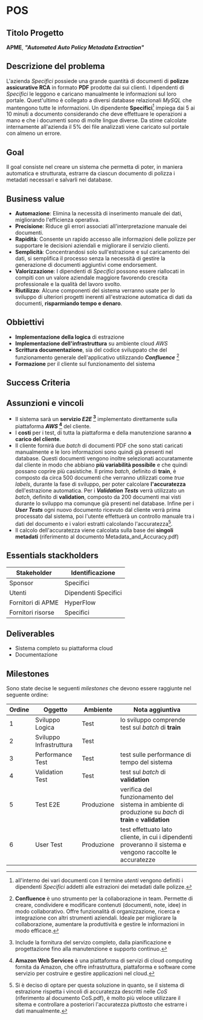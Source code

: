 # POS

## Titolo Progetto

**APME**, **_"Automated Auto Policy Metadata Extraction"_**


## Descrizione del problema

L'azienda *Specifici* possiede una grande quantità di documenti di **polizze assicurative RCA** in formato **PDF** prodotte dai sui clienti. I dipendenti di *Specifici* le leggono e caricano manualmente le informazioni sul loro portale. Quest'ultimo è collegato a diversi database relazionali _MySQL_ che mantengono tutte le informazioni. Un dipendente **Specifici**[^1] impiega dai 5 ai 10 minuti a documento considerando che deve effettuare le operazioni a mano e che i documenti sono di molte lingue diverse. Da stime calcolate internamente all'azienda il 5% dei file analizzati viene caricato sul portale con almeno un errore. 

## Goal
Il goal consiste nel creare un sistema che permetta di poter, in maniera automatica e strutturata, estrarre da ciascun documento di polizza i metadati necessari e salvarli nei database.

## Business value

- **Automazione**: Elimina la necessità di inserimento manuale dei dati, migliorando l'efficienza operativa.
- **Precisione**: Riduce gli errori associati all'interpretazione manuale dei documenti.
- **Rapidità**: Consente un rapido accesso alle informazioni delle polizze per supportare le decisioni aziendali e migliorare il servizio clienti.
- **Semplicità**: Concentrandosi solo sull'estrazione e sul caricamento dei dati, si semplifica il processo senza la necessità di gestire la generazione di documenti aggiuntivi come endorsement.
- **Valorizzazione**: I dipendenti di *Specifici* possono essere riallocati in compiti con un valore aziendale maggiore favorendo crescita professionale e la qualità del lavoro svolto.  
- **Riutilizzo**: Alcune componenti del sistema verranno usate per lo sviluppo di ulteriori progetti inerenti all'estrazione automatica di dati da documenti, **risparmiando tempo e denaro**.

## Obbiettivi

- **Implementazione della logica** di estrazione
- **Implementazione dell'infrastruttura** su ambiente cloud _AWS_
- **Scrittura documentazione**, sia del codice sviluppato che del funzionamento generale dell'applicativo utilizzando **_Confluence_** [^2]
- **Formazione** per il cliente sul funzionamento del sistema

## Success Criteria



## Assunzioni e vincoli
- Il sistema sarà un **servizio _E2E_ [^3]** implementato direttamente sulla piattaforma **_AWS_ [^4]** del cliente.
- I **costi** per i test, di tutta la piattaforma e della manutenzione saranno **a carico del cliente**.
- Il cliente fornirà due _batch_ di documenti PDF che sono stati caricati manualmente e le loro informazioni sono quindi già presenti nel database. Questi documenti vengono inoltre selezionati accuratamente dal cliente in modo che abbiano **più variabilità possibile** e che quindi possano coprire più casistiche. Il primo _batch_, definito di **train**, è composto da circa 500 documenti che verranno utilizzati come _true labels_, durante la fase di sviluppo, per poter calcolare **l'accuratezza** dell'estrazione automatica. Per i **_Validation Tests_** verrà utilizzato un _batch_, definito di **validation**, composto da 200 documenti mai visti durante lo sviluppo ma comunque già presenti nel database. Infine per i **_User Tests_** ogni nuovo documento ricevuto dal cliente verrà prima processato dal sistema, poi l'utente effettuerà un controllo manuale tra i dati del documento e i valori estratti calcolando l'accuratezza[^5].
- Il calcolo dell'accuratezza viene calcolata sulla base dei **singoli metadati** (riferimento al documento Metadata_and_Accuracy.pdf)


## Essentials stackholders

| Stakeholder           | Identificazione        |
|-----------------------|------------------------|
| Sponsor               | Specifici              |
| Utenti                | Dipendenti Specifici   |
| Fornitori di APME     | HyperFlow              |
| Fornitori risorse     | Specifici              |

## Deliverables

- Sistema completo su piattaforma cloud
- Documentazione

## Milestones
Sono state decise le seguenti _milestones_ che devono essere raggiunte nel seguente ordine:

| Ordine | Oggetto                 | Ambiente   | Nota aggiuntiva                                                                                           |
|--------|-------------------------|------------|-----------------------------------------------------------------------------------------------------------|
| 1      | Sviluppo Logica         | Test       | lo sviluppo comprende test sul _batch_ di **train**                                                       |
| 2      | Sviluppo Infrastruttura | Test       |                                                                                                           |
| 3      | Performance Test        | Test       | test sulle performance di tempo del sistema                                                               |
| 4      | Validation Test         | Test       | test sul _batch_ di **validation**                                                                        |
| 5      | Test E2E                | Produzione | verifica del funzionamento del sistema in ambiente di produzione su _bach_ di **train** e **validation**  |
| 6      | User Test               | Produzione | test effettuato lato cliente, in cui i dipendenti proveranno il sistema e vengono raccolte le accuratezze |

[^1]: all'interno dei vari documenti con il termine *utenti* vengono definiti i dipendenti *Specifici* addetti alle estrazioni dei metadati dalle polizze.
[^2]: **Confluence** è uno strumento per la collaborazione in team. Permette di creare, condividere e modificare contenuti (documenti, note, idee) in modo collaborativo. Offre funzionalità di organizzazione, ricerca e integrazione con altri strumenti aziendali. Ideale per migliorare la collaborazione, aumentare la produttività e gestire le informazioni in modo efficace.
[^3]: Include la fornitura del servizo completo, dalla pianificazione e progettazione fino alla manutenzione e supporto continuo.
[^4]: **Amazon Web Services** è una piattaforma di servizi di cloud computing fornita da Amazon, che offre infrastruttura, piattaforma e software come servizio per costruire e gestire applicazioni nel cloud.
[^5]: Si è deciso di optare per questa soluzione in quanto, se il sistema di estrazione rispetta i vincoli di accuratezza descritti nelle _CoS_ (riferimento al documento CoS.pdf), è molto più veloce utilizzare il sitema e controllare a posteriori l'accuratezza piuttosto che estrarre i dati manualmente. 


